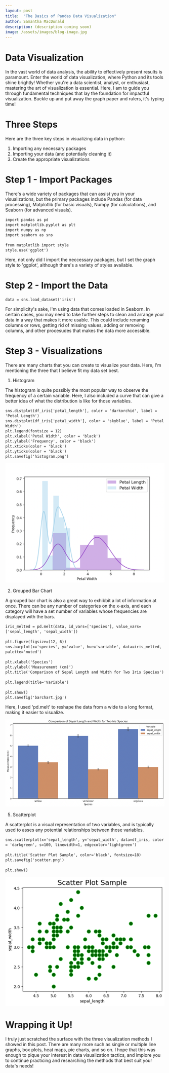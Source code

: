 ```yaml
---
layout: post
title:  "The Basics of Pandas Data Visualization"
author: Samantha MacDonald 
description: (description coming soon) 
image: /assets/images/blog-image.jpg
---
```


# Data Visualization  

In the vast world of data analysis, the ability to effectively present results is paramount. Enter the world of data visualization, where Python and its tools shine brightly! Whether you're a data scientist, analyst, or enthusiast, mastering the art of visualization is essential. Here, I am to guide you through fundamental techniques that lay the foundation for impactful visualization. Buckle up and put away the graph paper and rulers, it's typing time! 


# Three Steps 
Here are the three key steps in visualizing data in python: 
1. Importing any necessary packages 
2. Importing your data (and potentially cleaning it) 
3. Create the appropriate visualizations 


# Step 1 - Import Packages 

There's a wide variety of packages that can assist you in your visualizations, but the primary packages include Pandas (for data processing), Matplotlib (for basic visuals), Numpy (for calculations), and Seaborn (for advanced visuals). 

``````
import pandas as pd 
import matplotlib.pyplot as plt 
import numpy as np 
import seaborn as sns 

from matplotlib import style 
style.use('ggplot') 
``````
Here, not only did I import the neccessary packages, but I set the graph style to 'ggplot', although there's a variety of styles available. 

# Step 2 - Import the Data 

``````
data = sns.load_dataset('iris')
``````

For simplicity's sake, I'm using data that comes loaded in Seaborn. In certain cases, you may need to take further steps to clean and arrange your data in a way that makes it more usable. This could include renaming columns or rows, getting rid of missing values, adding or removing columns, and other procesudes that makes the data more accessible. 

# Step 3 - Visualizations  
There are many charts that you can create to visualize your data. Here, I'm mentioning the three that I believe fit my data set best. 

1. Histogram 

The histogram is quite possibly the most popular way to observe the frequency of a certain variable. Here, I also included a curve that can give a better idea of what the distribution is like for those variables. 

``````
sns.distplot(df_iris['petal_length'], color = 'darkorchid', label = 'Petal Length')
sns.distplot(df_iris['petal_width'], color = 'skyblue', label = 'Petal Width')
plt.legend(fontsize = 12)
plt.xlabel('Petal Width', color = 'black')
plt.ylabel('Frequency', color = 'black')
plt.xticks(color = 'black')
plt.yticks(color = 'black')
plt.savefig('histogram.png')
``````
![Figure](/assets/images/histogram.jpg)

2. Grouped Bar Chart

A grouped bar chart is also a great way to exhibbit a lot of information at once. There can be any number of categories on the x-axis, and each category will  have a set number of variables whose frequencies are displayed with the bars.

``````
iris_melted = pd.melt(data, id_vars=['species'], value_vars=['sepal_length', 'sepal_width'])

plt.figure(figsize=(12, 6))
sns.barplot(x='species', y='value', hue='variable', data=iris_melted, palette='muted')

plt.xlabel('Species')
plt.ylabel('Measurement (cm)')
plt.title('Comparison of Sepal Length and Width for Two Iris Species')

plt.legend(title='Variable')

plt.show()
plt.savefig('barchart.jpg')
``````
Here, I used 'pd.melt' to reshape the data from a wide to a long format, making it easier to visualize. 

![Figure](/assets/images/barchart.jpg)

5. Scatterplot

A scatterplot is a visual representation of two variables, and is typically used to asses any potential relationships between those variables. 

``````
sns.scatterplot(x='sepal_length', y='sepal_width', data=df_iris, color = 'darkgreen', s=100, linewidth=1, edgecolor='lightgreen')

plt.title('Scatter Plot Sample', color='black', fontsize=18)
plt.savefig('scatter.png')

plt.show()
``````
![Figure](/assets/images/scatter.png) 

# Wrapping it Up! 

I truly just scratched the surface with the three visualization methods I showed in this post. There are many more such as single or multiple line graphs, box plots, heat maps, pie charts, and so on. I hope that this was enough to pique your interest in data visualization tactics, and implore you to continue practicing and researching the methods that best suit your data's needs! 
